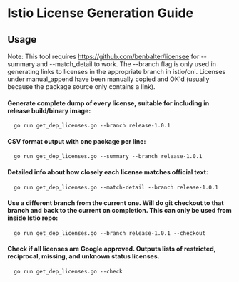 # Istio License Generation Guide
## Usage
Note: This tool requires https://github.com/benbalter/licensee for --summary and --match_detail to work.
The --branch flag is only used in generating links to licenses in the appropriate branch in istio/cni.
Licenses under manual_append have been manually copied and OK'd (usually because the package source only 
contains a link). 
#### Generate complete dump of every license, suitable for including in release build/binary image:
      go run get_dep_licenses.go --branch release-1.0.1
#### CSV format output with one package per line:
      go run get_dep_licenses.go --summary --branch release-1.0.1
#### Detailed info about how closely each license matches official text:
      go run get_dep_licenses.go --match-detail --branch release-1.0.1
#### Use a different branch from the current one. Will do git checkout to that branch and back to the current on completion. This can only be used from inside Istio repo:
      go run get_dep_licenses.go --branch release-1.0.1 --checkout
#### Check if all licenses are Google approved. Outputs lists of restricted, reciprocal, missing, and unknown status licenses.
      go run get_dep_licenses.go --check
